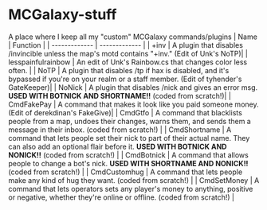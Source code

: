 # MCGalaxy-stuff
A place where I keep all my "custom" MCGalaxy commands/plugins
| Name  | Function |
| ------------- | ------------- |
| +inv  | A plugin that disables /invincible unless the map's motd contains "+inv."  (Edit of Unk's NoTP)|
| lesspainfulrainbow | An edit of Unk's Rainbow.cs that changes color less often. |
| NoTP | A plugin that disables /tp if hax is disabled, and it's bypassed if you're on your realm or a staff member. (Edit of tyhender's GateKeeper)|
| NoNick | A plugin that disables /nick and gives an error msg. **USED WITH BOTNICK AND SHORTNAME!!** (coded from scratch!)|
| CmdFakePay  | A command that makes it look like you paid someone money.  (Edit of derekdinan's FakeGive)|
| CmdGtfo | A command that blacklists people from a map, undoes their changes, warns them, and sends them a message in their inbox. (coded from scratch!) |
| CmdShortname | A command that lets people set their nick to part of their actual name. They can also add an optional flair before it. **USED WITH BOTNICK AND NONICK!!** (coded from scratch!) |
| CmdBotnick | A command that allows people to change a bot's nick. **USED WITH SHORTNAME AND NONICK!!** (coded from scratch!) |
| CmdCustomhug | A command that lets people make any kind of hug they want. (coded from scratch!) |
| CmdSetMoney | A command that lets operators sets any player's money to anything, positive or negative, whether they're online or offline. (coded from scratch!) |
